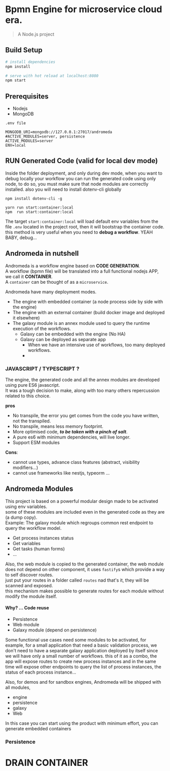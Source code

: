 # Bpmn Engine for microservice cloud era.

> A Node.js project

## Build Setup

``` bash
# install dependencies
npm install

# serve with hot reload at localhost:8080
npm start
```
## Prerequisites
- Nodejs
- MongoDB

`.env file`
``` properties
MONGODB_URI=mongodb://127.0.0.1:27017/andromeda
#ACTIVE_MODULES=server, persistence
ACTIVE_MODULES=server
ENV=local

```

## RUN Generated Code (valid for local dev mode)
Inside the folder deployment, and only during dev mode, when you want to debug locally your workflow
you can run the generated code using only node, to do so, you must make sure that node modules are correctly installed.
also you will need to install dotenv-cli globally

```shell
npm install dotenv-cli -g
```

```shell
yarn run start:container:local
npm  run start:container:local
```
The target `start:container:local` will load default env variables from the file `.env` located in the project root,
then it will bootstrap the container code.
this method is very useful when you need to **debug a workflow**.
YEAH BABY, debug...

## Andromeda in nutshell  

Andromeda is a workflow engine based on **CODE GENERATION**.  
A workflow (bpmn file) will be translated into a full functional nodejs APP, we call it **CONTAINER**.  
A `container` can be thought of as a `microservice`.

Andromeda have many deployment modes.
- The engine with embedded container (a node process side by side with the engine)
- The engine with an external container (build docker image and deployed it elsewhere)
- The galaxy module is an annex module used to query the runtime execution of the workflows.
  - Galaxy can be embedded with the engine (No HA)
  - Galaxy can be deployed as separate app
    - When we have an intensive use of workflows, too many deployed workflows.
    - 
### JAVASCRIPT / TYPESCRIPT ?
The engine, the generated code and all the annex modules are developed using pure ES6 javascript.  
It was a tough decision to make, along with too many others repercussion related to this choice.  

**pros**
- No transpile, the error you get comes from the code you have written, not the transpiled.
- No transpile, means less memory footprint.
- More optimised code, ***to be taken with a pinch of salt***.
- A pure es6 with minimum dependencies, will live longer.
- Support ESM modules

**Cons**:
- cannot use types, advance class features (abstract, visibility modifiers...)
- cannot use frameworks like nestjs, typeorm ...


## Andromeda Modules
This project is based on a powerful modular design made to be activated using env variables.  
some of these modules are included even in the generated code as they are (a dump copy).  
Example: The galaxy module which regroups common rest endpoint to query the workflow model.
- Get process instances status
- Get variables
- Get tasks (human forms)
- ...


Also, the web module is copied to the generated container, the web module does not depend on
other component, it uses `fastify`s which provide a way to self discover routes.  
just put your routes in a folder called `routes` nad that's it, they will be scanned and exposed.  
this mechanism makes possible to generate routes for each module without modify the module itself.

#### Why? ... Code reuse
- Persistence
- Web module
- Galaxy module (depend on persistence)

Some functional use cases need some modules to be activated, for example, for a small application that need a basic
validation process, we don't need to have a separate galaxy application deployed by itself since we will have only
a small number of workflows. this of it as a combo, the app will expose routes to create new process instances and in the same time
will expose other endpoints to query the list of process instances, the status of each process instance...  

Also, for demos and for sandbox engines, Andromeda will be shipped with all modules,

- engine
- persistence
- galaxy 
- Web
  
In this case you can start using the product with minimum effort, you can generate embedded containers 


### Persistence


# DRAIN CONTAINER